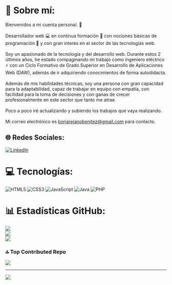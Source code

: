 # 💫 Sobre mí:
Bienvenidos a mi cuenta personal. 👋<br><br>Desarrollador web 💻 en continua formación 📖 con nociones básicas de programación 👾 y con gran interés en el sector de las tecnologías web.<br><br>Soy un apasionado de la tecnología y del desarrollo web. Durante estos 2 últimos años, he estado compaginando mi trabajo como ingeniero eléctrico ⚡ con un Ciclo Formativo de Grado Superior en Desarrollo de Aplicaciones Web (DAW), además de ir adquiriendo conocimientos de forma autodidacta.<br><br>Además de mis habilidades técnicas, soy una persona con gran capacidad para la adaptabilidad, capaz de trabajar en equipo con empatía, con facilidad para la toma de decisiones y con ganas de crecer profesionalmente en este sector que tanto me atrae.<br><br>Poco a poco iré actualizando y subiendo los trabajos que vaya realizando.<br><br>Mi correo electrónico es borjarejanobenitez@gmail.com para contacto.


## 🌐 Redes Sociales:
[![LinkedIn](https://img.shields.io/badge/LinkedIn-%230077B5.svg?logo=linkedin&logoColor=white)](https://linkedin.com/in/borjarejano) 

# 💻 Tecnologías:
![HTML5](https://img.shields.io/badge/html5-%23E34F26.svg?style=for-the-badge&logo=html5&logoColor=white) ![CSS3](https://img.shields.io/badge/css3-%231572B6.svg?style=for-the-badge&logo=css3&logoColor=white) ![JavaScript](https://img.shields.io/badge/javascript-%23323330.svg?style=for-the-badge&logo=javascript&logoColor=%23F7DF1E) ![Java](https://img.shields.io/badge/java-%23ED8B00.svg?style=for-the-badge&logo=openjdk&logoColor=white) ![PHP](https://img.shields.io/badge/php-%23777BB4.svg?style=for-the-badge&logo=php&logoColor=white) <!--![AWS](https://img.shields.io/badge/AWS-%23FF9900.svg?style=for-the-badge&logo=amazon-aws&logoColor=white) ![Apache Tomcat](https://img.shields.io/badge/apache%20tomcat-%23F8DC75.svg?style=for-the-badge&logo=apache-tomcat&logoColor=black)-->
# 📊 Estadísticas GitHub:

![](https://github-readme-stats.vercel.app/api?username=borjarejano&theme=react&hide_border=true&include_all_commits=true&count_private=true)<br/>
![](https://github-readme-streak-stats.herokuapp.com/?user=borjarejano&theme=react&hide_border=true)<br/>
![](https://github-readme-stats.vercel.app/api/top-langs/?username=borjarejano&theme=react&hide_border=true&include_all_commits=true&count_private=true&layout=compact)

### 🔝 Top Contributed Repo
![](https://github-contributor-stats.vercel.app/api?username=borjarejano&limit=5&theme=react&combine_all_yearly_contributions=true)

---
[![](https://visitcount.itsvg.in/api?id=borjarejano&icon=4&color=1)](https://visitcount.itsvg.in)

<!-- Proudly created with GPRM ( https://gprm.itsvg.in ) -->
